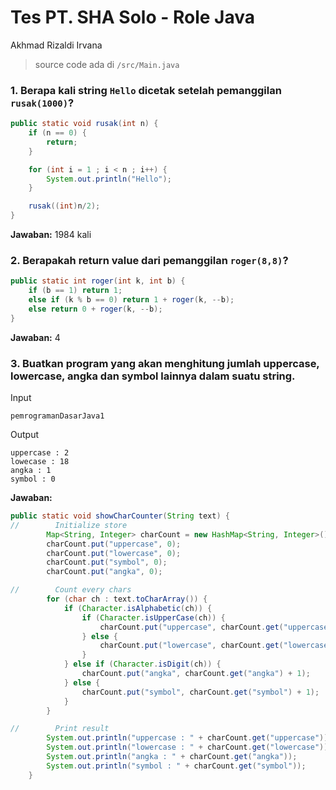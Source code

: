 # Tes PT. SHA Solo - Role Java
Akhmad Rizaldi Irvana

> source code ada di `/src/Main.java`

### 1. Berapa kali string `Hello` dicetak setelah pemanggilan `rusak(1000)`?
```java
public static void rusak(int n) {
    if (n == 0) {
        return;
    }

    for (int i = 1 ; i < n ; i++) {
        System.out.println("Hello");
    }

    rusak((int)n/2);
}
```
**Jawaban:**   1984 kali

### 2. Berapakah return value dari pemanggilan `roger(8,8)`?
```java
public static int roger(int k, int b) {
    if (b == 1) return 1;
    else if (k % b == 0) return 1 + roger(k, --b);
    else return 0 + roger(k, --b);
}
```
**Jawaban:**   4

### 3. Buatkan program yang akan menghitung jumlah uppercase, lowercase, angka dan symbol lainnya dalam suatu string.

Input

```text
pemrogramanDasarJava1
```

Output
```text
uppercase : 2
lowecase : 18
angka : 1
symbol : 0
```


**Jawaban:**
```java
public static void showCharCounter(String text) {
//        Initialize store
        Map<String, Integer> charCount = new HashMap<String, Integer>();
        charCount.put("uppercase", 0);
        charCount.put("lowercase", 0);
        charCount.put("symbol", 0);
        charCount.put("angka", 0);

//        Count every chars
        for (char ch : text.toCharArray()) {
            if (Character.isAlphabetic(ch)) {
                if (Character.isUpperCase(ch)) {
                    charCount.put("uppercase", charCount.get("uppercase") + 1);
                } else {
                    charCount.put("lowercase", charCount.get("lowercase") + 1);
                }
            } else if (Character.isDigit(ch)) {
                charCount.put("angka", charCount.get("angka") + 1);
            } else {
                charCount.put("symbol", charCount.get("symbol") + 1);
            }
        }

//        Print result
        System.out.println("uppercase : " + charCount.get("uppercase"));
        System.out.println("lowercase : " + charCount.get("lowercase"));
        System.out.println("angka : " + charCount.get("angka"));
        System.out.println("symbol : " + charCount.get("symbol"));
    }
```